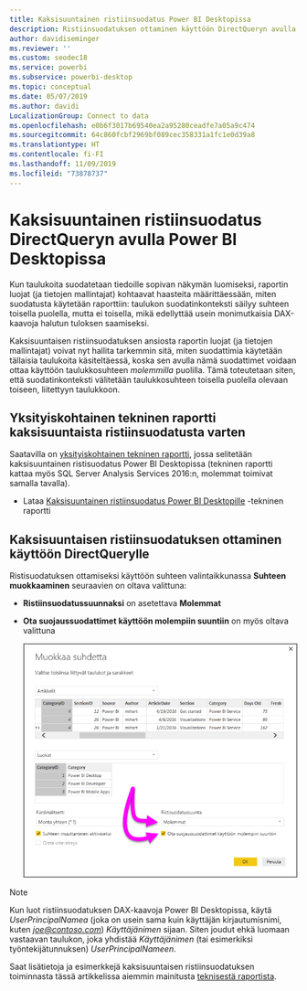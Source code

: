 ```yaml
---
title: Kaksisuuntainen ristiinsuodatus Power BI Desktopissa
description: Ristiinsuodatuksen ottaminen käyttöön DirectQueryn avulla Power BI Desktopissa
author: davidiseminger
ms.reviewer: ''
ms.custom: seodec18
ms.service: powerbi
ms.subservice: powerbi-desktop
ms.topic: conceptual
ms.date: 05/07/2019
ms.author: davidi
LocalizationGroup: Connect to data
ms.openlocfilehash: e0b6f3017b69540ea2a95280ceadfe7a05a9c474
ms.sourcegitcommit: 64c860fcbf2969bf089cec358331a1fc1e0d39a8
ms.translationtype: HT
ms.contentlocale: fi-FI
ms.lasthandoff: 11/09/2019
ms.locfileid: "73878737"
---
```

# <a name="bidirectional-cross-filtering-using-directquery-in-power-bi-desktop"></a>Kaksisuuntainen ristiinsuodatus DirectQueryn avulla Power BI Desktopissa

Kun taulukoita suodatetaan tiedoille sopivan näkymän luomiseksi, raportin luojat (ja tietojen mallintajat) kohtaavat haasteita määrittäessään, miten suodatusta käytetään raporttiin: taulukon suodatinkonteksti säilyy suhteen toisella puolella, mutta ei toisella, mikä edellyttää usein monimutkaisia DAX-kaavoja halutun tuloksen saamiseksi.

Kaksisuuntaisen ristiinsuodatuksen ansiosta raportin luojat (ja tietojen mallintajat) voivat nyt hallita tarkemmin sitä, miten suodattimia käytetään tällaisia taulukoita käsiteltäessä, koska sen avulla nämä suodattimet voidaan ottaa käyttöön taulukkosuhteen *molemmilla* puolilla. Tämä toteutetaan siten, että suodatinkonteksti välitetään taulukkosuhteen toisella puolella olevaan toiseen, liitettyyn taulukkoon.

## <a name="detailed-whitepaper-for-bidirectional-cross-filtering"></a>Yksityiskohtainen tekninen raportti kaksisuuntaista ristiinsuodatusta varten
Saatavilla on [yksityiskohtainen tekninen raportti](https://download.microsoft.com/download/2/7/8/2782DF95-3E0D-40CD-BFC8-749A2882E109/Bidirectional%20cross-filtering%20in%20Analysis%20Services%202016%20and%20Power%20BI.docx), jossa selitetään kaksisuuntainen ristisuodatus Power BI Desktopissa (tekninen raportti kattaa myös SQL Server Analysis Services 2016:n, molemmat toimivat samalla tavalla).

* Lataa [Kaksisuuntainen ristiinsuodatus Power BI Desktopille](https://download.microsoft.com/download/2/7/8/2782DF95-3E0D-40CD-BFC8-749A2882E109/Bidirectional%20cross-filtering%20in%20Analysis%20Services%202016%20and%20Power%20BI.docx) -tekninen raportti

## <a name="enabling-bidirectional-cross-filtering-for-directquery"></a>Kaksisuuntaisen ristiinsuodatuksen ottaminen käyttöön DirectQuerylle

Ristisuodatuksen ottamiseksi käyttöön suhteen valintaikkunassa **Suhteen muokkaaminen** seuraavien on oltava valittuna:

* **Ristiinsuodatussuunnaksi** on asetettava **Molemmat**
* **Ota suojaussuodattimet käyttöön molempiin suuntiin** on myös oltava valittuna

  ![](media/desktop-bidirectional-filtering/bidirectional-filtering_2.png)

> [!NOTE]
> Kun luot ristiinsuodatuksen DAX-kaavoja Power BI Desktopissa, käytä *UserPrincipalNamea* (joka on usein sama kuin käyttäjän kirjautumisnimi, kuten <em>joe@contoso.com</em>) *Käyttäjänimen* sijaan. Siten joudut ehkä luomaan vastaavan taulukon, joka yhdistää *Käyttäjänimen* (tai esimerkiksi työntekijätunnuksen) *UserPrincipalNameen*.

Saat lisätietoja ja esimerkkejä kaksisuuntaisen ristiinsuodatuksen toiminnasta tässä artikkelissa aiemmin mainitusta [teknisestä raportista](https://download.microsoft.com/download/2/7/8/2782DF95-3E0D-40CD-BFC8-749A2882E109/Bidirectional%20cross-filtering%20in%20Analysis%20Services%202016%20and%20Power%20BI.docx).

